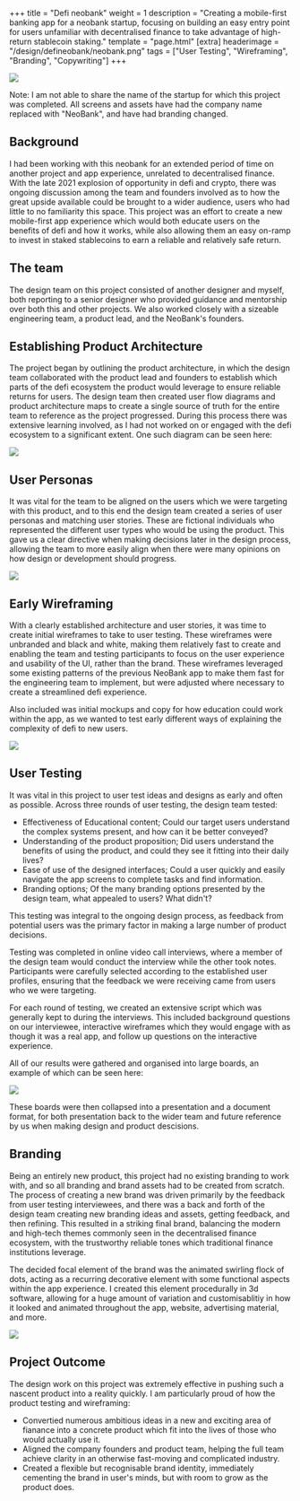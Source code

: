 +++
title = "Defi neobank"
weight = 1
description = "Creating a mobile-first banking app for a neobank startup, focusing on building an easy entry point for users unfamiliar with decentralised finance to take advantage of high-return stablecoin staking."
template = "page.html"
[extra]
headerimage = "/design/defineobank/neobank.png"
tags = ["User Testing", "Wireframing", "Branding", "Copywriting"]
+++

<img class = imagewithinpost src="/design/defineobank/hifi.png">

Note: I am not able to share the name of the startup for which this project was completed. All screens and assets have had the company name replaced with "NeoBank", and have had branding changed.

## Background

I had been working with this neobank for an extended period of time on another project and app experience, unrelated to decentralised finance. With the late 2021 explosion of opportunity in defi and crypto, there was ongoing discussion among the team and founders involved as to how the great upside available could be brought to a wider audience, users who had little to no familiarity this space. This project was an effort to create a new mobile-first app experience which would both educate users on the benefits of defi and how it works, while also allowing them an easy on-ramp to invest in staked stablecoins to earn a reliable and relatively safe return.

## The team

The design team on this project consisted of another designer and myself, both reporting to a senior designer who provided guidance and mentorship over both this and other projects. We also worked closely with a sizeable engineering team, a product lead, and the NeoBank's founders.

## Establishing Product Architecture

The project began by outlining the product architecture, in which the design team collaborated with the product lead and founders to establish which parts of the defi ecosystem the product would leverage to ensure reliable returns for users. The design team then created user flow diagrams and product architecture maps to create a single source of truth for the entire team to reference as the project progressed. During this process there was extensive learning involved, as I had not worked on or engaged with the defi ecosystem to a significant extent. One such diagram can be seen here:

<img class = imagewithinpost src="/design/defineobank/productarchitecture.png">

## User Personas

It was vital for the team to be aligned on the users which we were targeting with this product, and to this end the design team created a series of user personas and matching user stories. These are fictional individuals who represented the different user types who would be using the product. This gave us a clear directive when making decisions later in the design process, allowing the team to more easily align when there were many opinions on how design or development should progress.

<img class = imagewithinpost src="/design/defineobank/personas.png">

## Early Wireframing

With a clearly established architecture and user stories, it was time to create initial wireframes to take to user testing. These wireframes were unbranded and black and white, making them relatively fast to create and enabling the team and testing participants to focus on the user experience and usability of the UI, rather than the brand. These wireframes leveraged some existing patterns of the previous NeoBank app to make them fast for the engineering team to implement, but were adjusted where necessary to create a streamlined defi experience. 

Also included was initial mockups and copy for how education could work within the app, as we wanted to test early different ways of explaining the complexity of defi to new users.

<img class = imagewithinpost src="/design/defineobank/unbrandedwireframes.png">

## User Testing

It was vital in this project to user test ideas and designs as early and often as possible. Across three rounds of user testing, the design team tested:

- Effectiveness of Educational content; Could our target users understand the complex systems present, and how can it be better conveyed?
- Understanding of the product proposition; Did users understand the benefits of using the product, and could they see it fitting into their daily lives?
- Ease of use of the designed interfaces; Could a user quickly and easily navigate the app screens to complete tasks and find information.
- Branding options; Of the many branding options presented by the design team, what appealed to users? What didn't?

This testing was integral to the ongoing design process, as feedback from potential users was the primary factor in making a large number of product decisions.

Testing was completed in online video call interviews, where a member of the design team would conduct the interview while the other took notes. Participants were carefully selected according to the established user profiles, ensuring that the feedback we were receiving came from users who we were targeting.

For each round of testing, we created an extensive script which was generally kept to during the interviews. This included background questions on our interviewee, interactive wireframes which they would engage with as though it was a real app, and follow up questions on the interactive experience.

All of our results were gathered and organised into large boards, an example of which can be seen here:

<img class = imagewithinpost src="/design/defineobank/utresults.png">

These boards were then collapsed into a presentation and a document format, for both presentation back to the wider team and future reference by us when making design and product descisions.

## Branding

Being an entirely new product, this project had no existing branding to work with, and so all branding and brand assets had to be created from scratch. The process of creating a new brand was driven primarily by the feedback from user testing interviewees, and there was a back and forth of the design team creating new branding ideas and assets, getting feedback, and then refining. This resulted in a striking final brand, balancing the modern and high-tech themes commonly seen in the decentralised finance ecosystem, with the trustworthy reliable tones which traditional finance institutions leverage.

The decided focal element of the brand was the animated swirling flock of dots, acting as a recurring decorative element with some functional aspects within the app experience. I created this element procedurally in 3d software, allowing for a huge amount of variation and customisablitiy in how it looked and animated throughout the app, website, advertising material, and more.

<img class = imagewithinpost src="/design/defineobank/hifi.png">

## Project Outcome

The design work on this project was extremely effective in pushing such a nascent product into a reality quickly. I am particularly proud of how the product testing and wireframing:
 - Convertied numerous ambitious ideas in a new and exciting area of fianance into a concrete product which fit into the lives of those who would actually use it.
- Aligned the company founders and product team, helping the full team achieve clarity in an otherwise fast-moving and complicated industry.
- Created a flexible but recognisable brand identity, immediately cementing the brand in user's minds, but with room to grow as the product does.
